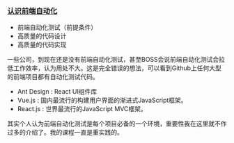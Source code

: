### [认识前端自动化](https://www.jspang.com/detailed?id=63#toc34)

- 前端自动化测试（前提条件）
- 高质量的代码设计
- 高质量的代码实现

一些公司，到现在还是没有前端自动化测试，甚至BOSS会说前端自动化测试会拉低工作效率，认为用处不大。这是完全错误的想法，可以看到Github上任何大型的前端项目都有自动化测试代码。

- Ant Design : React UI组件库
- Vue.js : 国内最流行的构建用户界面的渐进式JavaScript框架。
- React.js : 世界最流行的JavaScript MVC框架。

其实个人认为前端自动化测试是每个项目必备的一个环境，重要性我在这里就不作过多的介绍了。我的课程一直是重实践的。

